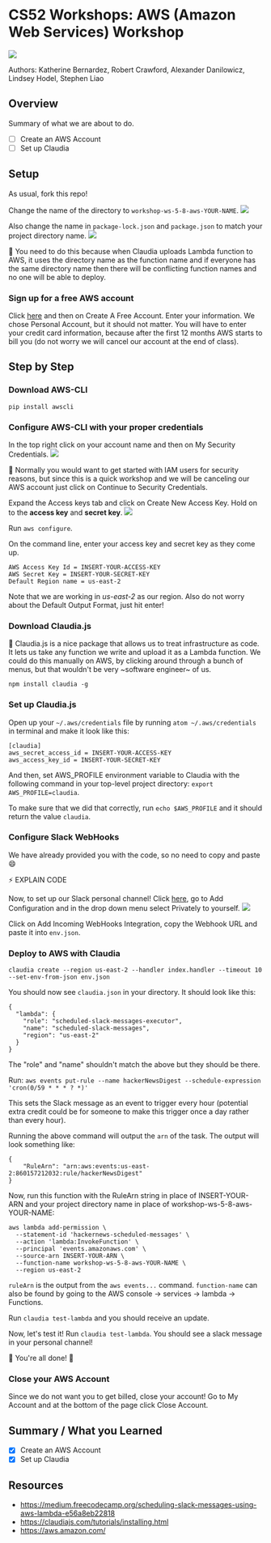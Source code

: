 

# CS52 Workshops:  AWS (Amazon Web Services) Workshop

![](https://static1.squarespace.com/static/599bfc6803596ef973b3fade/t/5adde270575d1f40f9b86b12/1524490877466/Amazon+Web+Serives)

Authors: Katherine Bernardez, Robert Crawford, Alexander Danilowicz, Lindsey Hodel, Stephen Liao

## Overview
Summary of what we are about to do.

* [ ] Create an AWS Account
* [ ] Set up Claudia

## Setup
As usual, fork this repo!

Change the name of the directory to `workshop-ws-5-8-aws-YOUR-NAME`.
![](img/repoNameChange.png)

Also change the name in `package-lock.json` and `package.json` to match your project directory name.
![](img/packageNameChange.png)

:thought_balloon: You need to do this because when Claudia uploads Lambda function to AWS, it uses the directory name as the function name and if everyone has the same directory name then there will be conflicting function names and no one will be able to deploy.

### Sign up for a free AWS account
Click [here](https://aws.amazon.com/) and then on Create A Free Account. Enter your information. We chose Personal Account, but it should not matter. You will have to enter your credit card information, because after the first 12 months AWS starts to bill you (do not worry we will cancel our account at the end of class).

## Step by Step

### Download AWS-CLI
`pip install awscli`

### Configure AWS-CLI with your proper credentials
In the top right click on your account name and then on My Security Credentials.
![](/img/securityCredentials.png)

:thought_balloon: Normally you would want to get started with IAM users for security reasons, but since this is a quick workshop and we will be canceling our AWS account just click on Continue to Security Credentials.

Expand the Access keys tab and click on Create New Access Key. Hold on to the **access key** and **secret key**.
![](/img/securityKeys.png)

Run `aws configure`.

On the command line, enter your access key and secret key as they come up.

```
AWS Access Key Id = INSERT-YOUR-ACCESS-KEY
AWS Secret Key = INSERT-YOUR-SECRET-KEY
Default Region name = us-east-2
```

Note that we are working in *us-east-2* as our region. Also do not worry about the Default Output Format, just hit enter!

### Download Claudia.js
:thought_balloon: Claudia.js is a nice package that allows us to treat infrastructure as code. It lets us take any function we write and upload it as a Lambda function. We could do this manually on AWS, by clicking around through a bunch of menus, but that wouldn't be very ~software engineer~ of us.

`npm install claudia -g`

### Set up Claudia.js
Open up your `~/.aws/credentials` file by running `atom ~/.aws/credentials` in terminal and make it look like this:

```
[claudia]
aws_secret_access_id = INSERT-YOUR-ACCESS-KEY
aws_access_key_id = INSERT-YOUR-SECRET-KEY
```

And then, set AWS_PROFILE environment variable to Claudia with the following command in your top-level project directory: `export AWS_PROFILE=claudia`.

To make sure that we did that correctly, run `echo $AWS_PROFILE` and it should return the value `claudia`.

### Configure Slack WebHooks
We have already provided you with the code, so no need to copy and paste :smile:

:zap: EXPLAIN CODE

Now, to set up our Slack personal channel! Click [here](https://cs52-dartmouth.slack.com/apps/A0F7XDUAZ-incoming-webhooks?page=1), go to Add Configuration and in the drop down menu select Privately to yourself.
![](/img/webhooks.png)

Click on Add Incoming WebHooks Integration, copy the Webhook URL and paste it into `env.json`.

### Deploy to AWS with Claudia
```
claudia create --region us-east-2 --handler index.handler --timeout 10 --set-env-from-json env.json
```

You should now see `claudia.json` in your directory. It should look like this:

```
{
  "lambda": {
    "role": "scheduled-slack-messages-executor",
    "name": "scheduled-slack-messages",
    "region": "us-east-2"
  }
}
```

The "role" and "name" shouldn't match the above but they should be there.

Run:
`aws events put-rule --name hackerNewsDigest --schedule-expression 'cron(0/59 * * * ? *)'`

This sets the Slack message as an event to trigger every hour (potential extra credit could be for someone to make this trigger once a day rather than every hour).

Running the above command will output the `arn` of the task. The output will look something like:

```
{
    "RuleArn": "arn:aws:events:us-east-2:860157212032:rule/hackerNewsDigest"
}
```

Now, run this function with the RuleArn string in place of INSERT-YOUR-ARN and your project
directory name in place of workshop-ws-5-8-aws-YOUR-NAME:

```
aws lambda add-permission \
  --statement-id 'hackernews-scheduled-messages' \
  --action 'lambda:InvokeFunction' \
  --principal 'events.amazonaws.com' \
  --source-arn INSERT-YOUR-ARN \
  --function-name workshop-ws-5-8-aws-YOUR-NAME \
  --region us-east-2
```

`ruleArn` is the output from the `aws events...` command. `function-name` can also be found by going to the AWS console -> services -> lambda -> Functions.

Run `claudia test-lambda` and you should receive an update.

Now, let's test it! Run `claudia test-lambda`. You should see a slack message in your personal channel!

:tada: You're all done! :tada:

### Close your AWS Account
Since we do not want you to get billed, close your account! Go to My Account and at the bottom of the page click Close Account.

## Summary / What you Learned

* [x] Create an AWS Account
* [x] Set up Claudia

## Resources
* https://medium.freecodecamp.org/scheduling-slack-messages-using-aws-lambda-e56a8eb22818
* https://claudiajs.com/tutorials/installing.html
* https://aws.amazon.com/
